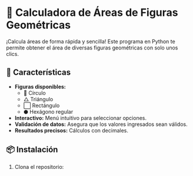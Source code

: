# 📐 Calculadora de Áreas de Figuras Geométricas

¡Calcula áreas de forma rápida y sencilla! Este programa en Python te permite obtener el área de diversas figuras geométricas con solo unos clics.

## 🚀 Características
- **Figuras disponibles:**
  - 🔵 Círculo
  - △ Triángulo
  - ⬜ Rectángulo
  - ⬢ Hexágono regular
- **Interactivo:** Menú intuitivo para seleccionar opciones.
- **Validación de datos:** Asegura que los valores ingresados sean válidos.
- **Resultados precisos:** Cálculos con decimales.

## 📦 Instalación
1. Clona el repositorio: